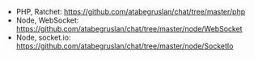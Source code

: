 - PHP, Ratchet: https://github.com/atabegruslan/chat/tree/master/php
- Node, WebSocket: https://github.com/atabegruslan/chat/tree/master/node/WebSocket
- Node, socket.io: https://github.com/atabegruslan/chat/tree/master/node/SocketIo
